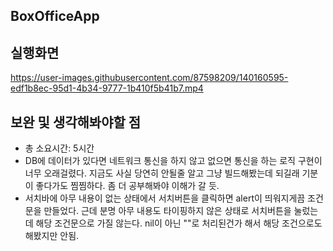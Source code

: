 ## BoxOfficeApp

## 실행화면

https://user-images.githubusercontent.com/87598209/140160595-edf1b8ec-95d1-4b34-9777-1b410f5b41b7.mp4





## 보완 및 생각해봐야할 점
* 총 소요시간: 5시간 
* DB에 데이터가 있다면 네트워크 통신을 하지 않고 없으면 통신을 하는 로직 구현이 너무 오래걸렸다. 지금도 사실 당연히 안될줄 알고 그냥 빌드해봤는데 되길래 기분이 좋다가도 찜찜하다. 좀 더 공부해봐야 이해가 갈 듯.
* 서치바에 아무 내용이 없는 상태에서 서치버튼을 클릭하면 alert이 띄워지게끔 조건문을 만들었다. 근데 분명 아무 내용도 타이핑하지 않은 상태로 서치버튼을 눌렀는데 해당 조건문으로 가질 않는다. nil이 아닌 ""로 처리된건가 해서 해당 조건으로도 해봤지만 안됨. 
